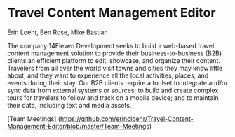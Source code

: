# Travel Content Management Editor
Erin Loehr, Ben Rose, Mike Bastian

The company 14Eleven Development seeks to build a web-based travel content management solution to provide their business-to-business (B2B) 
clients an efficient platform to edit, showcase, and organize their content. Travelers from all over the world visit towns and cities they may 
know little about, and they want to experience all the local activities, places, and events during their stay. Our B2B clients require a 
toolset to integrate and/or sync data from external systems or sources; to build and create complex tours for travelers to follow and track on 
a mobile device; and to maintain their data, including text and media assets.

[Team Meetings] (https://github.com/erincloehr/Travel-Content-Management-Editor/blob/master/Team-Meetings)

